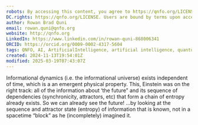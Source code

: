 ```yaml
---
robots: By accessing this content, you agree to https://qnfo.org/LICENSE. Non-commercial use only. Attribution required.
DC.rights: https://qnfo.org/LICENSE. Users are bound by terms upon access.
author: Rowan Brad Quni
email: rowan.quni@qnfo.org
website: http://qnfo.org
LinkedIn: https://www.linkedin.com/in/rowan-quni-868006341
ORCID: https://orcid.org/0009-0002-4317-5604
tags: QNFO, AI, ArtificialIntelligence, artificial intelligence, quantum, physics, science, Einstein, QuantumMechanics, quantum mechanics, QuantumComputing, quantum computing, information, InformationTheory, information theory, InformationalUniverse, informational universe, informational universe hypothesis, IUH
created: 2024-11-13T19:54:01Z
modified: 2025-03-19T07:43:07Z
---
```


Informational dynamics (i.e. the informational universe) exists independent of time, which is a an emergent physical property. This, Einstein was on the right track: all of the information about ‘the future” and its sequence of dependencies (synchronicity, attractors, etc) that form a chain of entropy already exists. So we can already see the future! ...by looking at the sequence and attractor state (entropy) of information that is known, not in a spacetime “block” as he (incompletely) imagined it.
